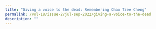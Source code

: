 ```yaml
---
title: "Giving a voice to the dead: Remembering Chao Tzee Cheng"
permalink: /vol-18/issue-2/jul-sep-2022/giving-a-voice-to-the-dead
description: ""
---
```


